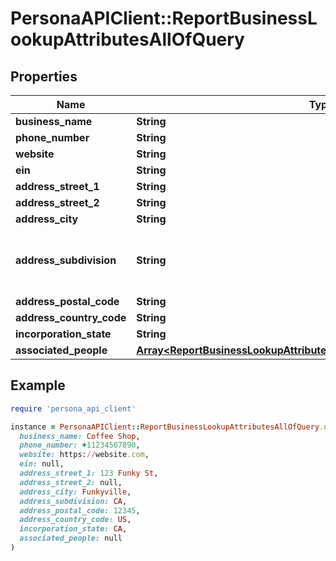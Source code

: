 # PersonaAPIClient::ReportBusinessLookupAttributesAllOfQuery

## Properties

| Name | Type | Description | Notes |
| ---- | ---- | ----------- | ----- |
| **business_name** | **String** |  | [optional] |
| **phone_number** | **String** |  | [optional] |
| **website** | **String** |  | [optional] |
| **ein** | **String** |  | [optional] |
| **address_street_1** | **String** |  | [optional] |
| **address_street_2** | **String** |  | [optional] |
| **address_city** | **String** |  | [optional] |
| **address_subdivision** | **String** | Subnational division of a country such as a US state. | [optional] |
| **address_postal_code** | **String** |  | [optional] |
| **address_country_code** | **String** |  | [optional] |
| **incorporation_state** | **String** |  | [optional] |
| **associated_people** | [**Array&lt;ReportBusinessLookupAttributesAllOfQueryAssociatedPeopleInner&gt;**](ReportBusinessLookupAttributesAllOfQueryAssociatedPeopleInner.md) |  | [optional] |

## Example

```ruby
require 'persona_api_client'

instance = PersonaAPIClient::ReportBusinessLookupAttributesAllOfQuery.new(
  business_name: Coffee Shop,
  phone_number: +11234567890,
  website: https://website.com,
  ein: null,
  address_street_1: 123 Funky St,
  address_street_2: null,
  address_city: Funkyville,
  address_subdivision: CA,
  address_postal_code: 12345,
  address_country_code: US,
  incorporation_state: CA,
  associated_people: null
)
```

